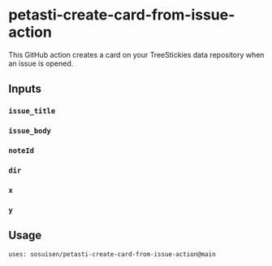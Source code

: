 # petasti-create-card-from-issue-action

This GitHub action creates a card on your TreeStickies data repository when an issue is opened.

## Inputs

### `issue_title`
### `issue_body`
### `noteId`
### `dir`
### `x`
### `y`


## Usage

```
uses: sosuisen/petasti-create-card-from-issue-action@main
```

